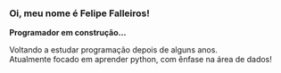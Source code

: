 ### Oi, meu nome é Felipe Falleiros!
**Programador em construção...**

Voltando a estudar programação depois de alguns anos.\
Atualmente focado em aprender python, com ênfase na área de dados!
 

<!--
**felipefalleiros/felipefalleiros** is a ✨ _special_ ✨ repository because its `README.md` (this file) appears on your GitHub profile.

Here are some ideas to get you started:

- 🔭 I’m currently working on ...
- 🌱 I’m currently learning ...
- 👯 I’m looking to collaborate on ...
- 🤔 I’m looking for help with ...
- 💬 Ask me about ...
- 📫 How to reach me: ...
- 😄 Pronouns: ...
- ⚡ Fun fact: ...
-->
